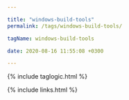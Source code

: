 ```yaml
---

title: "windows-build-tools"
permalink: /tags/windows-build-tools/

tagName: windows-build-tools

date: 2020-08-16 11:55:08 +0300

---
```


{% include taglogic.html %}

{% include links.html %}
